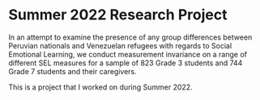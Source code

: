 # Summer 2022 Research Project

In an attempt to examine the presence of any group differences between Peruvian nationals and Venezuelan refugees with regards to Social Emotional Learning, we conduct measurement invariance on a range of different SEL measures for a sample of 823 Grade 3 students and 744 Grade 7 students and their caregivers.

This is a project that I worked on during Summer 2022. 
